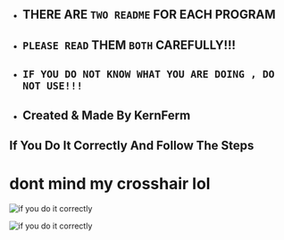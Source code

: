 - ## THERE ARE `TWO README` FOR EACH PROGRAM

- ## `PLEASE READ` THEM `BOTH` CAREFULLY!!!

- ## `IF YOU DO NOT KNOW WHAT YOU ARE DOING , DO NOT USE!!!`



- ## Created & Made By KernFerm



## If You Do It Correctly And Follow The Steps 
  # dont mind my crosshair lol 

![if you do it correctly](https://media.discordapp.net/attachments/1197005458326683739/1210730806759137360/image.png?ex=65fe14ee&is=65eb9fee&hm=b1daf4848f12d8b02e50d7c29d9afd4f410fd41f546eaa501b18b9d2dd93e020&=&format=webp&quality=lossless)

![if you do it correctly](https://media.discordapp.net/attachments/1197005458326683739/1210730807094943784/image.png?ex=65fe14ee&is=65eb9fee&hm=36c212fc557db8cd0dc025c6d6bdce3500d52bac490f210ff044336e14fecd38&=&format=webp&quality=lossless)
